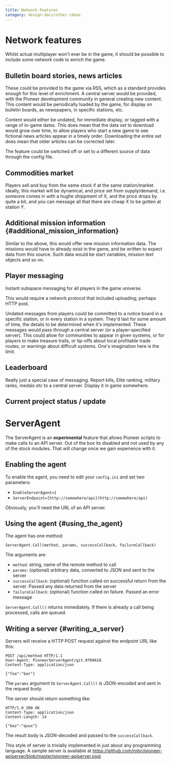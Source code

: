 ```yaml
---
title: Network Features
category: design-docs/other-ideas
---
```

# Network features
Whilst actual multiplayer won\'t ever be in the game, it should be possible to include some network code to enrich the game.

## Bulletin board stories, news articles

These could be provided to the game via RSS, which as a standard provides enough for this level of enrichment. A central server would be provided, with the Pioneer development community in general creating new content. This content would be periodically loaded by the game, for display on bulletin boards, as newspapers, in specific stations, etc.

Content would either be undated, for immediate display, or tagged with a range of in-game dates. This does mean that the data set to download would grow over time, to allow players who start a new game to see fictional news articles appear in a timely order. Downloading the entire set does mean that older articles can be corrected later.

The feature could be switched off or set to a different source of data through the config file.

## Commodities market

Players sell and buy from the same stock if at the same station/market. ideally, this market will be dynamical, and price set from supply/demand, i.e. someone comes in with a hughe shippment of X, and the price drops by quite a bit, and you can message all that there are cheap X to be gotten at station Y.

## Additional mission information {#additional_mission_information}

Similar to the above, this would offer new mission information data. The missions would have to already exist in the game, and be written to expect data from this source. Such data would be start variables, mission text objects and so on.

## Player messaging

Instant subspace messaging for all players in the game universe.

This would require a network protocol that included uploading; perhaps HTTP post.

Undated messages from players could be committed to a notice board in a specific station, or in every station in a system. They\'d last for some amount of time, the details to be determined when it\'s implemented. These messages would pass through a central server (or a player-specified server). This could allow for communities to appear in given systems, or for players to make treasure trails, or tip-offs about local profitable trade routes, or warnings about difficult systems. One\'s imagination here is the limit.

## Leaderboard

Really just a special case of messaging. Report kills, Elite ranking, military ranks, medals etc to a central server. Display it in game somewhere.

## Current project status / update

# ServerAgent
The ServerAgent is an **experimental** feature that allows Pioneer scripts to make calls to an API server. Out of the box its disabled and not used by any of the stock modules. That will change once we gain experience with it.

## Enabling the agent

To enable the agent, you need to edit your `config.ini` and set two parameters:

-  `EnableServerAgent=1`
-  `ServerEndpoint=[http://somewhere/api](http://somewhere/api)`

Obviously, you\'ll need the URL of an API server.

## Using the agent {#using_the_agent}

The agent has one method:

```ServerAgent.Call(method, params, successCallback, failureCallback)```

The arguments are:

-   `method`: string, name of the remote method to call
-   `params`: (optional) arbitrary data, converted to JSON and sent to the server
-   `successCallback`: (optional) function called on successful return from the server. Passed any data returned from the server
-   `failureCallback`: (optional) function called on failure. Passed an error message

`ServerAgent.Call()` returns immediately. If there is already a call being processed, calls are queued.

## Writing a server {#writing_a_server}

Servers will receive a HTTP POST request against the endpoint URL like this:

```
POST /api/method HTTP/1.1
User-Agent: PioneerServerAgent/git.0f09618
Content-Type: application/json

{"foo":"bar"}
```

The `params` argument to `ServerAgent.Call()` is JSON-encoded and sent in the request body.

The server should return something like:

```
HTTP/1.0 200 OK
Content-Type: application/json
Content-Length: 14

{"baz":"quux"}
```

The result body is JSON-decoded and passed to the `successCallback`.

This style of server is trivially implemented in just about any programming language. A sample server is available at <https://github.com/robn/pioneer-apiserver/blob/master/pioneer-apiserver.psgi>

